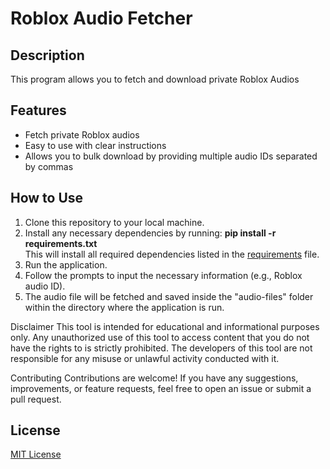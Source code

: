 # Roblox Audio Fetcher

## Description
This program allows you to fetch and download private Roblox Audios

## Features
- Fetch private Roblox audios
- Easy to use with clear instructions
- Allows you to bulk download by providing multiple audio IDs separated by commas

## How to Use
1. Clone this repository to your local machine.
2. Install any necessary dependencies by running: **pip install -r requirements.txt**\
This will install all required dependencies listed in the [requirements](requirements.txt) file.
1. Run the application.
2. Follow the prompts to input the necessary information (e.g., Roblox audio ID).
3. The audio file will be fetched and saved inside the "audio-files" folder within the directory where the application is run.

Disclaimer
This tool is intended for educational and informational purposes only. Any unauthorized use of this tool to access content that you do not have the rights to is strictly prohibited. The developers of this tool are not responsible for any misuse or unlawful activity conducted with it.

Contributing
Contributions are welcome! If you have any suggestions, improvements, or feature requests, feel free to open an issue or submit a pull request.

## License
[MIT License](LICENSE)
